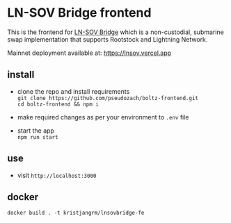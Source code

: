 # LN-SOV Bridge frontend

This is the frontend for [LN-SOV Bridge](https://github.com/pseudozach/lnsovbridge) which is a non-custodial, submarine swap implementation that supports Rootstock and Lightning Network.

Mainnet deployment available at: https://lnsov.vercel.app

## install
* clone the repo and install requirements  
`git clone https://github.com/pseudozach/boltz-frontend.git`  
`cd boltz-frontend && npm i`

* make required changes as per your environment to `.env` file

* start the app  
`npm run start`

## use
* visit `http://localhost:3000`


## docker

`docker build . -t kristjangrm/lnsovbridge-fe`